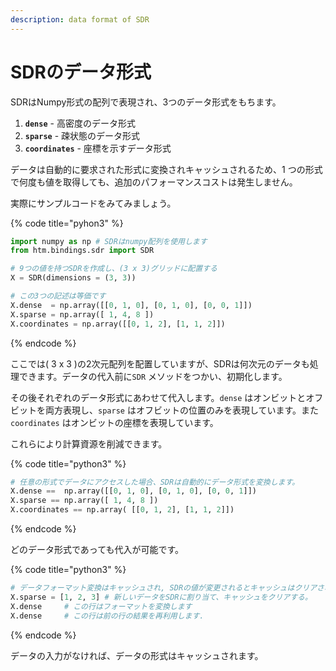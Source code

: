 ```yaml
---
description: data format of SDR
---
```


# SDRのデータ形式

SDRはNumpy形式の配列で表現され、3つのデータ形式をもちます。

1. **`dense`** - 高密度のデータ形式
2. **`sparse`** - 疎状態のデータ形式
3. **`coordinates`** - 座標を示すデータ形式

データは自動的に要求された形式に変換されキャッシュされるため、1 つの形式で何度も値を取得しても、追加のパフォーマンスコストは発生しません。

実際にサンプルコードをみてみましょう。

{% code title="pyhon3" %}
```python
import numpy as np # SDRはnumpy配列を使用します
from htm.bindings.sdr import SDR

# 9つの値を持つSDRを作成し、(3 x 3)グリッドに配置する
X = SDR(dimensions = (3, 3))

# この3つの記述は等価です
X.dense  = np.array([[0, 1, 0], [0, 1, 0], [0, 0, 1]])
X.sparse = np.array([ 1, 4, 8 ])
X.coordinates = np.array([[0, 1, 2], [1, 1, 2]])
```
{% endcode %}

ここでは\( 3 x 3 \)の2次元配列を配置していますが、SDRは何次元のデータも処理できます。データの代入前に`SDR` メソッドをつかい、初期化します。

その後それぞれのデータ形式にあわせて代入します。`dense` はオンビットとオフビットを両方表現し、`sparse` はオフビットの位置のみを表現しています。また `coordinates` はオンビットの座標を表現しています。

これらにより計算資源を削減できます。

{% code title="python3" %}
```python
# 任意の形式でデータにアクセスした場合、SDRは自動的にデータ形式を変換します。
X.dense ==  np.array([[0, 1, 0], [0, 1, 0], [0, 0, 1]])
X.sparse == np.array([ 1, 4, 8 ])
X.coordinates == np.array( [[0, 1, 2], [1, 1, 2]])
```
{% endcode %}

どのデータ形式であっても代入が可能です。

{% code title="python3" %}
```python
# データフォーマット変換はキャッシュされ, SDRの値が変更されるとキャッシュはクリアされます.
X.sparse = [1, 2, 3] # 新しいデータをSDRに割り当て、キャッシュをクリアする。
X.dense     # この行はフォーマットを変換します
X.dense     # この行は前の行の結果を再利用します.
```
{% endcode %}

データの入力がなければ、データの形式はキャッシュされます。

